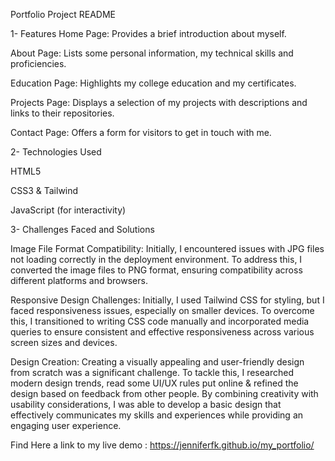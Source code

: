 Portfolio Project README 

1- Features
Home Page: Provides a brief introduction about myself.

About Page: Lists some personal information, my technical skills and proficiencies.

Education Page: Highlights my college education and my certificates.

Projects Page: Displays a selection of my projects with descriptions and links to their repositories.

Contact Page: Offers a form for visitors to get in touch with me.

2- Technologies Used

HTML5

CSS3 & Tailwind

JavaScript (for interactivity) 

3- Challenges Faced and Solutions

Image File Format Compatibility: Initially, I encountered issues with JPG files not loading correctly in the deployment environment. To address this, I converted the image files to PNG format, ensuring compatibility across different platforms and browsers.

Responsive Design Challenges: Initially, I used Tailwind CSS for styling, but I faced responsiveness issues, especially on smaller devices. To overcome this, I transitioned to writing CSS code manually and incorporated media queries to ensure consistent and effective responsiveness across various screen sizes and devices.

Design Creation: Creating a visually appealing and user-friendly design from scratch was a significant challenge. To tackle this, I researched modern design trends, read some UI/UX rules put online & refined the design based on feedback from other people. By combining creativity with usability considerations, I was able to develop a basic design that effectively communicates my skills and experiences while providing an engaging user experience.

Find Here a link to my live demo : https://jenniferfk.github.io/my_portfolio/ 
